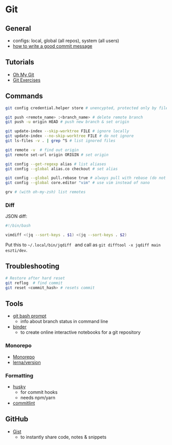 # Git

## General

- configs: local, global (all repos), system (all users)
- [how to write a good commit message](https://chris.beams.io/posts/git-commit/)

## Tutorials

- [Oh My Git](https://ohmygit.org/)
- [Git Exercises](https://gitexercises.fracz.com/)

## Commands

```bash
git config credential.helper store # unencypted, protected only by file permissions

git push <remote_name> :<branch_name> # delete remote branch
git push -u origin HEAD # push new branch & set origin

git update-index --skip-worktree FILE # ignore locally
git update-index --no-skip-worktree FILE # do not ignore
git ls-files -v . | grep ^S # list ignored files

git remote -v  # find out origin
git remote set-url origin ORIGIN # set origin

git config --get-regexp alias # list aliases
git config --global alias.co checkout # set alias

git config --global pull.rebase true # always pull with rebase (do not create extra merge commit when merging into your local branch)
git config --global core.editor "vim" # use vim instead of nano

grv # (with oh-my-zsh) list remotes
```

### Diff

JSON diff:

```sh
#!/bin/bash

vimdiff <(jq --sort-keys . $1) <(jq --sort-keys . $2)
```

Put this to `~/.local/bin/jqdiff ` and call as `git difftool -x jqdiff main eszti/dev`.


## Troubleshooting

```bash
# Restore after hard reset
git reflog  # find commit
git reset <commit_hash> # resets commit
```

## Tools

- [git bash prompt](https://github.com/magicmonty/bash-git-prompt)
  - info about branch status in command line
- [binder](https://mybinder.org/) 
  - to create online interactive notebooks for a git repository

### Monorepo

- [Monorepo](https://www.atlassian.com/git/tutorials/monorepos)
- [lerna/version](https://github.com/lerna/lerna/tree/main/commands/version)

### Formatting

- [husky](https://github.com/typicode/husky) 
  - for commit hooks
  - needs npm/yarn
- [commitlint](https://commitlint.js.org/#/)

## GitHub

- [Gist](https://gist.github.com/)
  - to instantly share code, notes & snippets